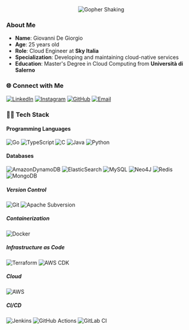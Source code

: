 
<div align="center">
    <img src="https://media.tenor.com/hD56X-Q5AzMAAAAi/gopher.gif" alt="Gopher Shaking">  



</div>

### About Me


- **Name**: Giovanni De Giorgio
- **Age**: 25 years old
- **Role**: Cloud Engineer at **Sky Italia**
- **Specialization**: Developing and maintaining cloud-native services
- **Education**: Master's Degree in Cloud Computing from **Università di Salerno**


### 🌐 Connect with Me

[![LinkedIn](https://img.shields.io/badge/LinkedIn-blue?style=for-the-badge&logo=linkedin&logoColor=white)](https://www.linkedin.com/in/gdegiorgio/)
[![Instagram](https://img.shields.io/badge/Instagram-red?style=for-the-badge&logo=instagram&logoColor=white)](https://www.instagram.com/gioddiggi/)
[![GitHub](https://img.shields.io/badge/GitHub-%23121011.svg?style=for-the-badge&logo=github&logoColor=white)](https://github.com/gdegiorgio)
[![Email](https://img.shields.io/badge/Email-D14836?style=for-the-badge&logo=gmail&logoColor=white)](mailto:giovannidegiorgio1999@gmail.com)


### 👨‍💻 Tech Stack

#### Programming Languages

![Go](https://img.shields.io/badge/go-%2300ADD8.svg?style=for-the-badge&logo=go&logoColor=white)
![TypeScript](https://img.shields.io/badge/typescript-%23007ACC.svg?style=for-the-badge&logo=typescript&logoColor=white)
 ![C](https://img.shields.io/badge/c-%2300599C.svg?style=for-the-badge&logo=c&logoColor=white) 
 ![Java](https://img.shields.io/badge/java-red.svg?style=for-the-badge&logo=java&logoColor=black)
 ![Python](https://img.shields.io/badge/python-orange?style=for-the-badge&logo=python&logoColor=white)

 #### Databases

![AmazonDynamoDB](https://img.shields.io/badge/Amazon%20DynamoDB-4053D6?style=for-the-badge&logo=Amazon%20DynamoDB&logoColor=white) ![ElasticSearch](https://img.shields.io/badge/-ElasticSearch-005571?style=for-the-badge&logo=elasticsearch)  ![MySQL](https://img.shields.io/badge/mysql-4479A1.svg?style=for-the-badge&logo=mysql&logoColor=white) ![Neo4J](https://img.shields.io/badge/Neo4j-008CC1?style=for-the-badge&logo=neo4j&logoColor=white) ![Redis](https://img.shields.io/badge/redis-%23DD0031.svg?style=for-the-badge&logo=redis&logoColor=white) ![MongoDB](https://img.shields.io/badge/MongoDB-%234ea94b.svg?style=for-the-badge&logo=mongodb&logoColor=white)

##### Version Control
![Git](https://img.shields.io/badge/-Git-F05032?style=for-the-badge&logo=git&logoColor=white) ![Apache Subversion](https://img.shields.io/badge/subversion-%23809CC9.svg?style=for-the-badge&logo=subversion&logoColor=white)

##### Containerization
![Docker](https://img.shields.io/badge/-Docker-2496ED?style=for-the-badge&logo=docker&logoColor=white)

##### Infrastructure as Code
![Terraform](https://img.shields.io/badge/terraform-%235835CC.svg?style=for-the-badge&logo=terraform&logoColor=white)
![AWS CDK](https://img.shields.io/badge/CDK-%23FF9900.svg?style=for-the-badge&logo=amazon&logoColor=white)

##### Cloud
![AWS](https://img.shields.io/badge/AWS-%23FF9900.svg?style=for-the-badge&logo=amazon&logoColor=white)

##### CI/CD
![Jenkins](https://img.shields.io/badge/jenkins-red.svg?style=for-the-badge&logo=jenkins&logoColor=white)
![GitHub Actions](https://img.shields.io/badge/github%20actions-%232671E5.svg?style=for-the-badge&logo=githubactions&logoColor=white) ![GitLab CI](https://img.shields.io/badge/gitlab%20ci-orange.svg?style=for-the-badge&logo=gitlab&logoColor=white)